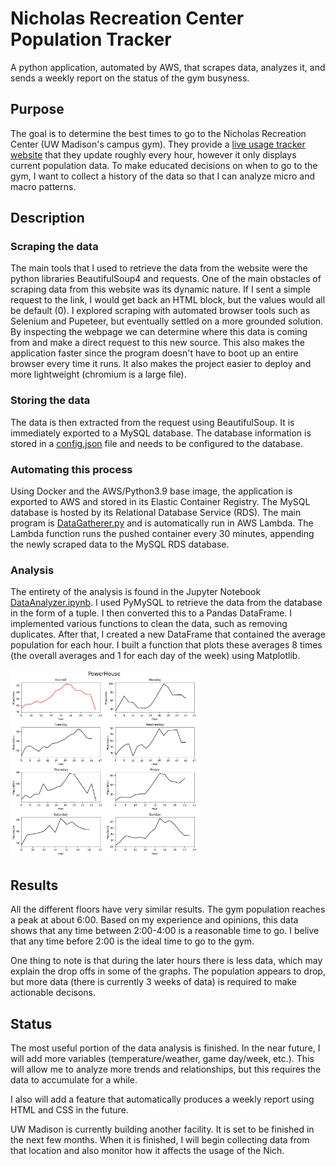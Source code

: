 # Nicholas Recreation Center Population Tracker
A python application, automated by AWS, that scrapes data, analyzes it, and sends a weekly report on the status of the gym busyness.
## Purpose
The goal is to determine the best times to go to the Nicholas Recreation Center (UW Madison's campus gym). They provide a [live usage tracker website](https://recwell.wisc.edu/liveusage/) that they update roughly every hour, however it only displays current population data. To make educated decisions on when to go to the gym, I want to collect a history of the data so that I can analyze micro and macro patterns. 
## Description
### Scraping the data
The main tools that I used to retrieve the data from the website were the python libraries BeautifulSoup4 and requests. One of the main obstacles of scraping data from this website was its dynamic nature. If I sent a simple request to the link, I would get back an HTML block, but the values would all be default (0). I explored scraping with automated browser tools such as Selenium and Pupeteer, but eventually settled on a more grounded solution. By inspecting the webpage we can determine where this data is coming from and make a direct request to this new source. This also makes the application faster since the program doesn't have to boot up an entire browser every time it runs. It also makes the project easier to deploy and more lightweight (chromium is a large file).
### Storing the data
The data is then extracted from the request using BeautifulSoup. It is immediately exported to a MySQL database. The database information is stored in a [config.json](config-sample.json) file and needs to be configured to the database. 
### Automating this process
Using Docker and the AWS/Python3.9 base image, the application is exported to AWS and stored in its Elastic Container Registry. The MySQL database is hosted by its Relational Database Service (RDS). The main program is [DataGatherer.py](DataGatherer.py) and is automatically run in AWS Lambda. The Lambda function runs the pushed container every 30 minutes, appending the newly scraped data to the MySQL RDS database.
### Analysis
The entirety of the analysis is found in the Jupyter Notebook [DataAnalyzer.ipynb](DataAnalyzer.ipynb). I used PyMySQL to retrieve the data from the database in the form of a tuple. I then converted this to a Pandas DataFrame. I implemented various functions to clean the data, such as removing duplicates. After that, I created a new DataFrame that contained the average population for each hour. I built a function that plots these averages 8 times (the overall averages and 1 for each day of the week) using Matplotlib. 

<img src="Lvl3.png" width=300 height=300>

## Results
All the different floors have very similar results. The gym population reaches a peak at about 6:00. Based on my experience and opinions, this data shows that any time between 2:00-4:00 is a reasonable time to go. I belive that any time before 2:00 is the ideal time to go to the gym.

One thing to note is that during the later hours there is less data, which may explain the drop offs in some of the graphs. The population appears to drop, but more data (there is currently 3 weeks of data) is required to make actionable decisons.
## Status
The most useful portion of the data analysis is finished. In the near future, I will add more variables (temperature/weather, game day/week, etc.). This will allow me to analyze more trends and relationships, but this requires the data to accumulate for a while. 

I also will add a feature that automatically produces a weekly report using HTML and CSS in the future. 

UW Madison is currently building another facility. It is set to be finished in the next few months. When it is finished, I will begin collecting data from that location and also monitor how it affects the usage of the Nich.